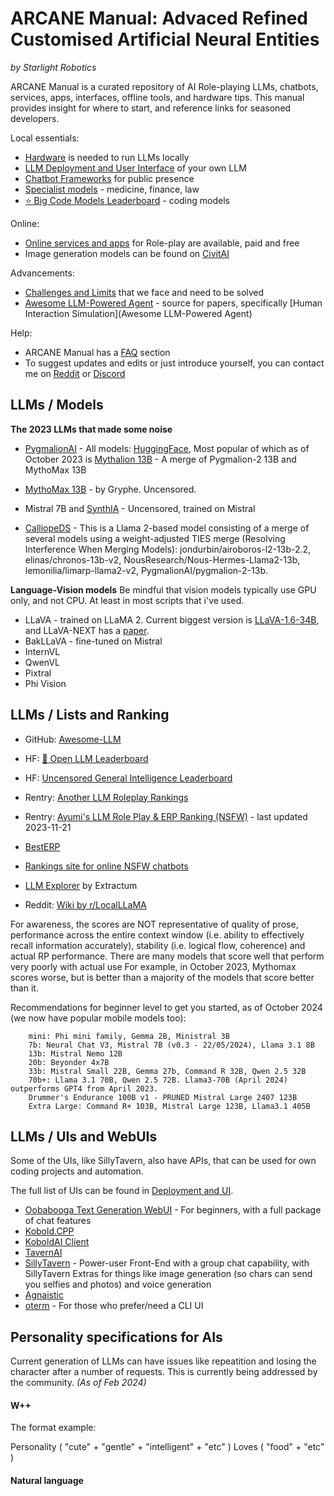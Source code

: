 # ARCANE Manual: Advaced Refined Customised Artificial Neural Entities

*by Starlight Robotics*

ARCANE Manual is a curated repository of AI Role-playing LLMs, chatbots, services, apps, interfaces, offline tools, and hardware tips. This manual provides insight for where to start, and reference links for seasoned developers.

Local essentials:
* [Hardware](hardware.md) is needed to run LLMs locally
* [LLM Deployment and User Interface](deployment-and-ui.md) of your own LLM
* [Chatbot Frameworks](chatbot-frameworks.md) for public presence
* [Specialist models](specialist-models.md) - medicine, finance, law
* [⭐ Big Code Models Leaderboard](https://huggingface.co/spaces/bigcode/bigcode-models-leaderboard) - coding models

Online:
* [Online services and apps](online-services.md) for Role-play are available, paid and free
* Image generation models can be found on [CivitAI](https://civitai.com/)

Advancements:
* [Challenges and Limits](challenges.md) that we face and need to be solved
* [Awesome LLM-Powered Agent](https://github.com/hyp1231/awesome-llm-powered-agent#human-interaction-simulation) - source for papers, specifically [Human Interaction Simulation](Awesome LLM-Powered Agent)

Help:
* ARCANE Manual has a [FAQ](faq.md) section
* To suggest updates and edits or just introduce yourself, you can contact me on [Reddit](https://www.reddit.com/r/starlightrobotics/) or [Discord](https://discord.gg/zarD7dweKz)

## LLMs / Models

**The 2023 LLMs that made some noise**

* [PygmalionAI](https://github.com/PygmalionAI) - 
All models: [HuggingFace](https://huggingface.co/PygmalionAI), Most popular of which as of October 2023 is [Mythalion 13B](https://huggingface.co/PygmalionAI/mythalion-13b) - A merge of Pygmalion-2 13B and MythoMax 13B

* [MythoMax 13B](https://huggingface.co/Gryphe/MythoMax-L2-13b) - by Gryphe. Uncensored.

* Mistral 7B and [SynthIA](https://huggingface.co/TheBloke/Synthia-7B-v1.3-GGUF) - Uncensored, trained on Mistral

* [CalliopeDS](https://huggingface.co/Doctor-Shotgun/CalliopeDS-L2-13B) - This is a Llama 2-based model consisting of a merge of several models using a weight-adjusted TIES merge (Resolving Interference When Merging Models): jondurbin/airoboros-l2-13b-2.2, elinas/chronos-13b-v2, NousResearch/Nous-Hermes-Llama2-13b, lemonilia/limarp-llama2-v2,   PygmalionAI/pygmalion-2-13b.

**Language-Vision models**
Be mindful that vision models typically use GPU only, and not CPU. At least in most scripts that i've used.

* LLaVA - trained on LLaMA 2. Current biggest version is [LLaVA-1.6-34B](https://huggingface.co/liuhaotian/llava-v1.6-34b), and LLaVA-NEXT has a [paper](https://llava-vl.github.io/blog/2024-01-30-llava-next/).
* BakLLaVA - fine-tuned on Mistral
* InternVL
* QwenVL
* Pixtral
* Phi Vision


## LLMs / Lists and Ranking

* GitHub: [Awesome-LLM](https://github.com/Hannibal046/Awesome-LLM)

* HF: [🤗 Open LLM Leaderboard](https://huggingface.co/spaces/HuggingFaceH4/open_llm_leaderboard)
* HF: [Uncensored General Intelligence Leaderboard](https://huggingface.co/spaces/DontPlanToEnd/UGI-Leaderboard)
* Rentry: [Another LLM Roleplay Rankings](https://rentry.co/ALLMRR)
* Rentry: [Ayumi's LLM Role Play & ERP Ranking (NSFW)](https://rentry.co/ayumi_erp_rating)  - last updated 2023-11-21
* [BestERP](https://besterp.ai/s/models)
* [Rankings site for online NSFW chatbots](https://nsfw-chatbot-rankings.web.app/#/)
* [LLM Explorer](https://llm.extractum.io/) by Extractum
* Reddit: [Wiki by r/LocalLLaMA](https://www.reddit.com/r/LocalLLaMA/wiki/models/)

For awareness, the scores are NOT representative of quality of prose, performance across the entire context window (i.e. ability to effectively recall information accurately), stability (i.e. logical flow, coherence) and actual RP performance. There are many models that score well that perform very poorly with actual use 
For example, in October 2023, Mythomax scores worse, but is better than a majority of the models that score better than it.

Recommendations for beginner level to get you started, as of October 2024 (we now have popular mobile models too):
```
    mini: Phi mini family, Gemma 2B, Ministral 3B
    7b: Neural Chat V3, Mistral 7B (v0.3 - 22/05/2024), Llama 3.1 8B
    13b: Mistral Nemo 12B
    20b: Beyonder 4x7B
    33b: Mistral Small 22B, Gemma 27b, Command R 32B, Qwen 2.5 32B
    70b+: Llama 3.1 70B, Qwen 2.5 72B. Llama3-70B (April 2024) outperforms GPT4 from April 2023.
    Drummer's Endurance 100B v1 - PRUNED Mistral Large 2407 123B 
    Extra Large: Command R+ 103B, Mistral Large 123B, Llama3.1 405B
```

## LLMs / UIs and WebUIs

Some of the UIs, like SillyTavern, also have APIs, that can be used for own coding projects and automation.

The full list of UIs can be found in [Deployment and UI](deployment-and-ui.md).

- [Oobabooga Text Generation WebUI](https://github.com/oobabooga/text-generation-webui) - For beginners, with a full package of chat features
- [Kobold.CPP](https://github.com/LostRuins/koboldcpp)
- [KoboldAI Client](https://github.com/KoboldAI/KoboldAI-Client)
- [TavernAI](https://github.com/TavernAI/TavernAI)
- [SillyTavern](https://docs.sillytavern.app/) - Power-user Front-End with a group chat capability, with SillyTavern Extras for things like image generation (so chars can send you selfies and photos) and voice generation
- [Agnaistic](https://agnai.chat/)
- [oterm](https://github.com/ggozad/oterm) - For those who prefer/need a CLI UI

## Personality specifications for AIs

Current generation of LLMs can have issues like repeatition and losing the character after a number of requests. This is currently being addressed by the community. 
*(As of Feb 2024)*

#### W++
The format example:

Personality ( "cute" + "gentle" + "intelligent" + "etc" ) Loves ( "food" + "etc" ) 

#### Natural language

